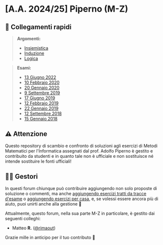# [A.A. 2024/25] Piperno (M-Z)

## 🔗 Collegamenti rapidi

>**Argomenti:**
>- [Insiemistica](../../../discussions/categories/esami-esoneri-m-z?discussions_q=is%3Aopen+category%3A"Esami+%26+Esoneri+M-Z"+label%3Ainsiemi-relazioni-funzioni) 
>- [Induzione](../../../discussions/categories/esami-esoneri-m-z?discussions_q=is%3Aopen+category%3A"Esami+%26+Esoneri+M-Z"+label%3Ainduzione) 
>- [Logica](../../../discussions/categories/esami-esoneri-m-z?discussions_q=is%3Aopen+category%3A"Esami+%26+Esoneri+M-Z"+label%3Alogica+)

>**Esami:**
>- [13 Giugno 2022](../../../discussions/categories/esami-esoneri-m-z?discussions_q=is%3Aopen+label%3A"13+giugno+2022+[m-z]"+category%3A"Esami+%26+Esoneri+M-Z")
>- [10 Febbraio 2020](../../../discussions/categories/esami-esoneri-m-z?discussions_q=is%3Aopen+label%3A"10+febbraio+2020+[m-z]"+category%3A"Esami+%26+Esoneri+M-Z")
>- [20 Gennaio 2020](../../../discussions/categories/esami-esoneri-m-z?discussions_q=is%3Aopen+label%3A"20+gennaio+2020+[m-z]"+category%3A"Esami+%26+Esoneri+M-Z")
>- [9 Settembre 2019](../../../discussions/categories/esami-esoneri-m-z?discussions_q=is%3Aopen+label%3A"9+Settembre+2019+[m-z]"+category%3A"Esami+%26+Esoneri+M-Z")
>- [17 Giugno 2019](../../../discussions/categories/esami-esoneri-m-z?discussions_q=is%3Aopen+label%3A"17+giugno+2019+[m-z]"+category%3A"Esami+%26+Esoneri+M-Z")
>- [12 Febbraio 2019](../../../discussions/categories/esami-esoneri-m-z?discussions_q=is%3Aopen+label%3A"12+febbraio+2019+[m-z]"+category%3A"Esami+%26+Esoneri+M-Z")
>- [22 Gennaio 2019](../../../discussions/categories/esami-esoneri-m-z?discussions_q=is%3Aopen+label%3A"22+Gennaio+2019+[m-z]"+category%3A"Esami+%26+Esoneri+M-Z")
>- [12 Settembre 2018](../../../discussions/categories/esami-esoneri-m-z?discussions_q=is%3Aopen+label%3A"12+settembre+2018+[m-z]"+category%3A"Esami+%26+Esoneri+M-Z")
>- [15 Gennaio 2018](../../../discussions/categories/esami-esoneri-m-z?discussions_q=is%3Aopen+label%3A"15+gennaio+2018+[m-z]"+category%3A"Esami+%26+Esoneri+M-Z")

## ⚠️ Attenzione

Questo repository di scambio e confronto di soluzioni agli esercizi di Metodi Matematici per l'Informatica assegnati dal prof. Adolfo Piperno è gestito e contribuito da studenti e in quanto tale non è ufficiale e non sostituisce né intende sostituire le fonti ufficiali!

## 👷‍♀️ Gestori

In questi forum chiunque può contribuire aggiungendo non solo proposte di soluzione o commenti, ma anche [aggiungendo esercizi tratti da tracce d'esame](../../../discussions/new?category=esami-esoneri-m-z) o [aggiungendo esercizi per casa](../../../discussions/new?category=esercizi-m-z), e, se volessi essere ancora più di aiuto, puoi unirti anche alla gestione 🙂

Attualmente, questo forum, nella sua parte M-Z in particolare, è gestito dai seguenti colleghi:
- Matteo **R.** ([@rimaout](https://github.com/rimaout))

Grazie mille in anticipo per il tuo contributo 🙌
